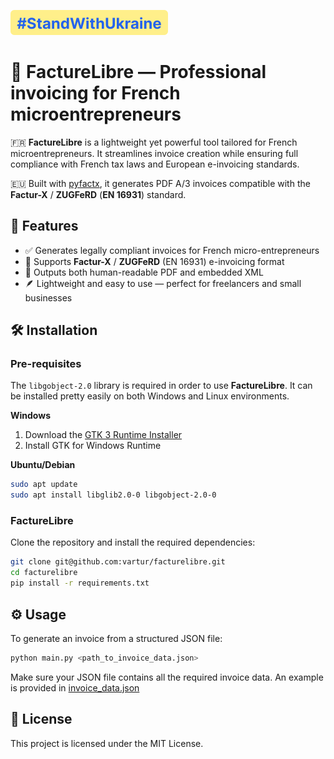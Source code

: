 <a href="https://stand-with-ukraine.pp.ua"><img src="https://raw.githubusercontent.com/vshymanskyy/StandWithUkraine/main/badges/StandWithUkraine.svg" alt="#StandWithUkraine" /></a>
# 📄 FactureLibre — Professional invoicing for French microentrepreneurs

🇫🇷 **FactureLibre** is a lightweight yet powerful tool tailored for French microentrepreneurs. It streamlines invoice
creation while ensuring full compliance with French tax laws and European e-invoicing standards.

🇪🇺 Built with [pyfactx](https://github.com/vartur/pyfactx), it generates PDF A/3 invoices compatible with the **Factur-X** / **ZUGFeRD** (**EN 16931**)
standard.

## 🚀 Features

* ✅ Generates legally compliant invoices for French micro-entrepreneurs
* 🧾 Supports **Factur-X** / **ZUGFeRD** (EN 16931) e-invoicing format
* 📎 Outputs both human-readable PDF and embedded XML
* 🪶 Lightweight and easy to use — perfect for freelancers and small businesses

## 🛠️ Installation

### Pre-requisites

The `libgobject-2.0` library is required in order to use **FactureLibre**. It can be installed pretty easily on both
Windows and Linux environments.

**Windows**

1. Download the [GTK 3 Runtime Installer](https://github.com/tschoonj/GTK-for-Windows-Runtime-Environment-Installer)
2. Install GTK for Windows Runtime

**Ubuntu/Debian**

```bash
sudo apt update
sudo apt install libglib2.0-0 libgobject-2.0-0
```

### FactureLibre

Clone the repository and install the required dependencies:

```bash
git clone git@github.com:vartur/facturelibre.git
cd facturelibre
pip install -r requirements.txt
```

## ⚙️ Usage

To generate an invoice from a structured JSON file:

```bash
python main.py <path_to_invoice_data.json>
```

Make sure your JSON file contains all the required invoice data. An example is provided
in [invoice_data.json](./invoice_data.json)

## 📜 License

This project is licensed under the MIT License.
